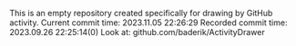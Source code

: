 This is an empty repository created specifically for drawing by GitHub activity.
Current commit time: 2023.11.05 22:26:29
Recorded commit time: 2023.09.26 22:25:14(0)
Look at: github.com/baderik/ActivityDrawer
